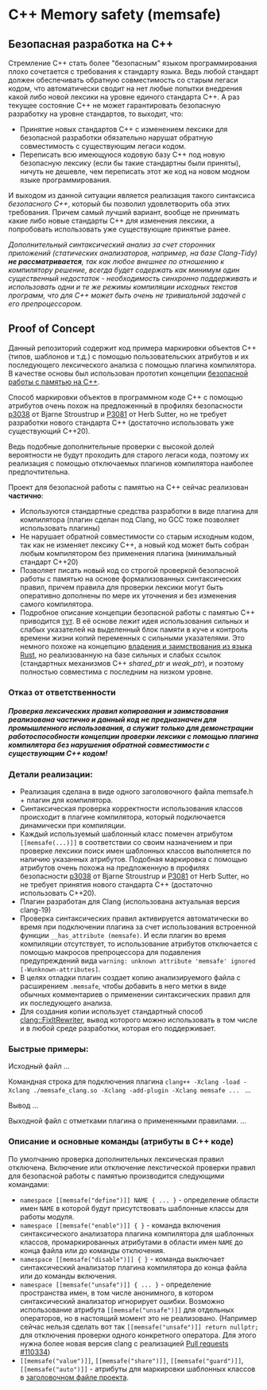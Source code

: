 # C++ Memory safety (memsafe)



## Безопасная разработка на С++

Стремление С++ стать  более "безопасным" языком программирования плохо сочетается с требования к стандарту языка. 
Ведь любой стандарт должен обеспечивать обратную совместимость со старым легаси кодом, 
что автоматически сводит на нет любые попытки внедрения какой либо новой лексики на уровне единого стандарта С++. 
А раз текущее состояние С++ не может гарантировать безопасную разработку на уровне стандартов, то выходит, что:
- Принятие новых стандартов С++ с изменением лексики для безопасной разработки обязательно нарушат обратную совместимость с существующим легаси кодом.
- Переписать всю имеющуюся кодовую базу С++ под новую безопасную лексику (если бы такие стандартны были приняты), 
ничуть не дешевле, чем переписать этот же код на новом модном языке программирования.

И выходом из данной ситуации является реализация такого синтаксиса *безопасного С++*, 
который бы позволил удовлетворить оба этих требования. Причем самый лучший вариант, 
вообще не принимать какие либо новые стандарты С++ для изменения лексики, 
а попробовать использовать уже существующие принятые ранее.

*Дополнительный синтаксический анализ за счет сторонних приложений (статических анализаторов, 
например, на базе Clang-Tidy) **не рассматривается**, так как любое внешнее по отношению к компилятору решение, 
всегда будет содержать как минимум один существенный недостаток - 
необходимость синхронно поддерживать и использовать одни и те же режимы компиляции исходных текстов программ, 
что для С++ может быть очень не тривиальной задачей с его препроцессором.*

## Proof of Concept

Данный репозиторий содержит код примера маркировки объектов С++ (типов, шаблонов и т.д.) 
с помощью пользовательских атрибутов и их последующего лексического анализа с помощью плагина компилятора. 
В качестве основы был использован прототип концепции [безопасной работы с памятью на С++](https://github.com/rsashka/memsafe/blob/main/memsafe_concept.md).

Способ маркировки объектов в программном коде С++ с помощью атрибутов очень похож на предложенный в профилях безопасности 
[p3038](https://www.open-std.org/jtc1/sc22/wg21/docs/papers/2023/p3038r0.pdf) от Bjarne Stroustrup 
и [P3081](https://isocpp.org/files/papers/P3081R0.pdf) от Herb Sutter, 
но не требует разработки нового стандарта С++ (достаточно использовать уже существующий С++20).

Ведь подобные дополнительные проверки с высокой долей вероятности не будут проходить для старого легаси кода, 
поэтому их реализация с помощью отключаемых плагинов компилятора наиболее предпочтительна.

Проект для безопасной работы с памятью на С++ сейчас реализован **частично**:
- Используются стандартные средства разработки в виде плагина для компилятора 
(плагин сделан под Clang, но GCC тоже позволяет использовать плагины)
- Не нарушает обратной совместимости со старым исходным кодом, так как не изменяет лексику С++, 
а новый код может быть собран любым компилятором без применения плагина (минимальный стандарт C++20)
- Позволяет писать новый код со строгой проверкой безопасной работы с памятью на основе формализованных синтаксических правил, 
причем правила для проверки лексики могут быть оперативно дополнены по мере их уточнения и без изменения самого компилятора.
- Подробное описание концепции безопасной работы с памятью С++ приводится [тут](https://github.com/rsashka/memsafe/blob/main/memsafe_concept.md). 
В её основе лежит идея использования сильных и слабых указателей на выделенный блок памяти в куче 
и контроль времени жизни копий переменных с сильными указателями. 
Это немного похоже на концепцию [владения и заимствования из языка Rust](https://doc.rust-lang.org/book/ch04-00-understanding-ownership.html), 
но реализованную на базе сильных и слабых ссылок (стандартных механизмов С++ *shared_ptr* и *weak_ptr*), 
и поэтому полностью совместима с последним на низком уровне.

### Отказ от ответственности

##### *Проверка лексических правил копирования и заимствования реализована частично и данный код не предназначен для промышленного использования, а служит только для демонстрации работоспособности концепции проверки лексики с помощью плагина компилятора без нарушения обратной совместимости с существующим С++ кодом!*


### Детали реализации:
- Реализация сделана в виде одного заголовочного файла memsafe.h + плагин для компилятора. 
- Синтаксическая проверка корректности использования классов происходит в плагине компилятора, который подключается динамически при компиляции.
- Каждый используемый шаблонный класс помечен атрибутом `[[memsafe(...)]]` в соответствии со своим назначением 
и при проверке лексики поиск имен шаблонных классов выполняется по наличию указанных атрибутов. 
Подобная маркировка с помощью атрибутов очень похожа на предложенную в профилях безопасности 
[p3038](https://www.open-std.org/jtc1/sc22/wg21/docs/papers/2023/p3038r0.pdf) от Bjarne Stroustrup и 
[P3081](https://isocpp.org/files/papers/P3081R0.pdf) от Herb Sutter, 
но не требует принятия нового стандарта С++ (достаточно использовать С++20).
- Плагин разработан для Clang (использована актуальная версия clang-19)
- Проверка синтаксических правил активируется автоматически во время при подключении плагина 
за счет использования встроенной функции  `__has_attribute (memsafe)`. 
И если плагин во время компиляции отсутствует, то использование атрибутов отключается с помощью макросов препроцессора 
для подавления предупреждений вида `warning: unknown attribute 'memsafe' ignored [-Wunknown-attributes]`.
- В целях отладки плагин создает копию анализируемого файла с расширением `.memsafe`, 
чтобы добавить в него метки в виде обычных комментариев о применении синтаксических правил для их последующего анализа.
- Для создания копии использует стандартный способ [clang::FixItRewriter](https://habr.com/ru/articles/872268/), 
вывод которого можно использовать в том числе и в любой среде разработки, которая его поддерживает.

### Быстрые примеры:

Исходный файл 
...

Командная строка для подключения плагина `clang++ -Xclang -load -Xclang ./memsafe_clang.so -Xclang -add-plugin -Xclang memsafe ... ` 
...

Вывод
...

Выходной файл с отметками плагина о примененными правилами.
...



### Описание и основные команды (атрибуты в С++ коде)
По умолчанию проверка дополнительных лексическая правил отключена. 
Включение или отключение лекстической проверки правил для безопасной работы с памятью производится следующими командами:
- `namespace [[memsafe("define")]] NAME { ... }` - определение области имен `NAME` в которой будут присутствовать шаблонные классы для работы модуля.
- `namespace [[memsafe("enable")]] { }` - команда включения синтаксического анализатора плагина компилятора для шаблонных классов, 
промаркированных атрибутами в области имен `NAME` до конца файла или до команды отключения.
- `namespace [[memsafe("disable")]] { }` - команда выключает синтаксический анализатор плагина компилятора до конца файла или до команды включения.
- `namespace [[memsafe("unsafe")]] { ... }` - определение пространства имен, в том числе анонимного, в котором синтаксический анализатор игнорирует ошибки. 
Возможно использование атрибута `[[memsafe("unsafe")]]` для отдельных операторов, но в настоящий момент это не реализовано. 
(Например сейчас нельзя сделать вот так `[[memsafe("unsafe")]] return nullptr;` для отключения проверки одного конкретного оператора. 
Для этого нужна более новая версия clang с реализацией [Pull requests #110334](https://github.com/llvm/llvm-project/pull/110334))
- `[[memsafe("value")]]`, `[[memsafe("share")]]`, `[[memsafe("guard")]]`, `[[memsafe("auto")]]` - атрибуты 
для маркировки шаблонных классов в [заголовочном файле проекта](https://github.com/rsashka/memsafe/blob/main/memsafe.h).
